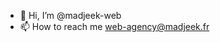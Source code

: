 - 👋 Hi, I’m @madjeek-web
- 📫 How to reach me web-agency@madjeek.fr

<!---
madjeek-web/madjeek-web is a ✨ special ✨ repository because its `README.md` (this file) appears on your GitHub profile.
You can click the Preview link to take a look at your changes.
--->
